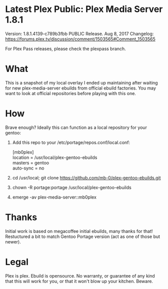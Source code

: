 # Latest Plex Public: Plex Media Server 1.8.1
Version: 1.8.1.4139-c789b3fbb PUBLIC Release. Aug 8, 2017
Changelog: https://forums.plex.tv/discussion/comment/1503565#Comment_1503565

For Plex Pass releases, please check the plexpass branch.

# What
This is a snapshot of my local overlay I ended up maintaining after waiting for new plex-media-server ebuilds from official ebuild factories.
You may want to look at official repositories before playing with this one. 

# How
Brave enough? Ideally this can function as a local repository for your gentoo:

1. Add this repo to your /etc/portage/repos.conf/local.conf:

   [mb0plex]  
   location = /usr/local/plex-gentoo-ebuilds  
   masters = gentoo  
   auto-sync = no  

2. cd /usr/local; git clone https://github.com/mb-0/plex-gentoo-ebuilds.git
3. chown -R portage:portage /usr/local/plex-gentoo-ebuilds
4. emerge -av plex-media-server::mb0plex

# Thanks
Initial work is based on megacoffee initial ebuilds, many thanks for that!
Restuctured a bit to match Gentoo Portage version (act as one of those but newer).

# Legal
Plex is plex.
Ebuild is opensource.
No warranty, or guarantee of any kind that this will work for you, or that it won't blow up your kitchen. Beware.
